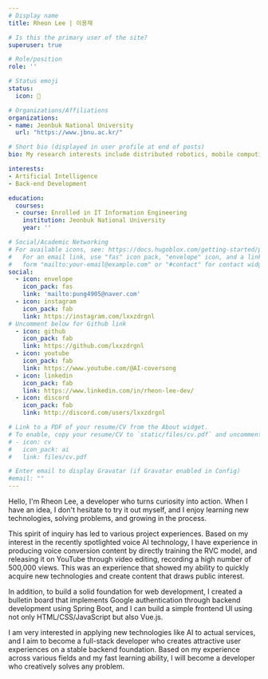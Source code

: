 ```yaml
---
# Display name
title: Rheon Lee | 이용재

# Is this the primary user of the site?
superuser: true

# Role/position
role: ''

# Status emoji
status:
  icon: 🤔

# Organizations/Affiliations
organizations:
- name: Jeonbuk National University
  url: "https://www.jbnu.ac.kr/"

# Short bio (displayed in user profile at end of posts)
bio: My research interests include distributed robotics, mobile computing and programmable matter.

interests:
- Artificial Intelligence
- Back-end Development

education:
  courses:
  - course: Enrolled in IT Information Engineering
    institution: Jeonbuk National University
    year: ''

# Social/Academic Networking
# For available icons, see: https://docs.hugoblox.com/getting-started/page-builder/#icons
#   For an email link, use "fas" icon pack, "envelope" icon, and a link in the
#   form "mailto:your-email@example.com" or "#contact" for contact widget.
social:
  - icon: envelope
    icon_pack: fas
    link: 'mailto:pung4905@naver.com'
  - icon: instagram
    icon_pack: fab
    link: https://instagram.com/lxxzdrgnl
# Uncomment below for Github link
  - icon: github
    icon_pack: fab
    link: https://github.com/lxxzdrgnl
  - icon: youtube
    icon_pack: fab
    link: https://www.youtube.com/@AI-coversong
  - icon: linkedin
    icon_pack: fab
    link: https://www.linkedin.com/in/rheon-lee-dev/
  - icon: discord
    icon_pack: fab
    link: http://discord.com/users/lxxzdrgnl

# Link to a PDF of your resume/CV from the About widget.
# To enable, copy your resume/CV to `static/files/cv.pdf` and uncomment the lines below.
# - icon: cv
#   icon_pack: ai
#   link: files/cv.pdf

# Enter email to display Gravatar (if Gravatar enabled in Config)
#email: ""
---
```


Hello, I'm Rheon Lee, a developer who turns curiosity into action. When I have an idea, I don't hesitate to try it out myself, and I enjoy learning new technologies, solving problems, and growing in the process.

This spirit of inquiry has led to various project experiences. Based on my interest in the recently spotlighted voice AI technology, I have experience in producing voice conversion content by directly training the RVC model, and releasing it on YouTube through video editing, recording a high number of 500,000 views. This was an experience that showed my ability to quickly acquire new technologies and create content that draws public interest.

In addition, to build a solid foundation for web development, I created a bulletin board that implements Google authentication through backend development using Spring Boot, and I can build a simple frontend UI using not only HTML/CSS/JavaScript but also Vue.js.

I am very interested in applying new technologies like AI to actual services, and I aim to become a full-stack developer who creates attractive user experiences on a stable backend foundation. Based on my experience across various fields and my fast learning ability, I will become a developer who creatively solves any problem.
